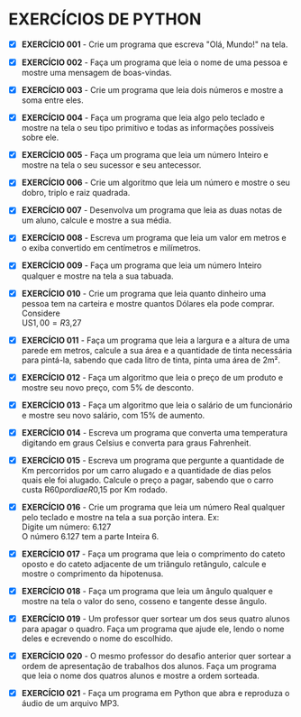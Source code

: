 # EXERCÍCIOS DE PYTHON

- [x] **EXERCÍCIO 001** - Crie um programa que escreva "Olá, Mundo!" na tela.

- [x] **EXERCÍCIO 002** - Faça um programa que leia o nome de uma pessoa e mostre uma mensagem de boas-vindas.

- [x] **EXERCÍCIO 003** - Crie um programa que leia dois números e mostre a soma entre eles.

- [x] **EXERCÍCIO 004** - Faça um programa que leia algo pelo teclado e mostre na tela o seu tipo primitivo e todas as informações possíveis sobre ele.

- [x] **EXERCÍCIO 005** - Faça um programa que leia um número Inteiro e mostre na tela o seu sucessor e seu antecessor.

- [x] **EXERCÍCIO 006** - Crie um algoritmo que leia um número e mostre o seu dobro, triplo e raiz quadrada.

- [x] **EXERCÍCIO 007** - Desenvolva um programa que leia as duas notas de um aluno, calcule e mostre a sua média.

- [x] **EXERCÍCIO 008** - Escreva um programa que leia um valor em metros e o exiba convertido em centímetros e milímetros.

- [x] **EXERCÍCIO 009** - Faça um programa que leia um número Inteiro qualquer e mostre na tela a sua tabuada.

- [x] **EXERCÍCIO 010** - Crie um programa que leia quanto dinheiro uma pessoa tem na carteira e mostre quantos Dólares ela pode comprar.  
    Considere  
    US$1,00 = R$3,27

- [x] **EXERCÍCIO 011** - Faça um programa que leia a largura e a altura de uma parede em metros, calcule a sua área e a quantidade de tinta necessária para pintá-la, sabendo que cada litro de tinta, pinta uma área de 2m².

- [x] **EXERCÍCIO 012** - Faça um algoritmo que leia o preço de um produto e mostre seu novo preço, com 5% de desconto.

- [x] **EXERCÍCIO 013** - Faça um algoritmo que leia o salário de um funcionário e mostre seu novo salário, com 15% de aumento.

- [x] **EXERCÍCIO 014** - Escreva um programa que converta uma temperatura digitando em graus Celsius e converta para graus Fahrenheit.

- [x] **EXERCÍCIO 015** - Escreva um programa que pergunte a quantidade de Km percorridos por um carro alugado e a quantidade de dias pelos quais ele foi alugado. Calcule o preço a pagar, sabendo que o carro custa R$60 por dia e R$0,15 por Km rodado.

- [x] **EXERCÍCIO 016** - Crie um programa que leia um número Real qualquer pelo teclado e mostre na tela a sua porção intera.
    Ex:  
    Digite um número: 6.127  
    O número 6.127 tem a parte Inteira 6.

- [x] **EXERCÍCIO 017** - Faça um programa que leia o comprimento do cateto oposto e do cateto adjacente de um triângulo retângulo, calcule e mostre o comprimento da hipotenusa.

- [x] **EXERCÍCIO 018** - Faça um programa que leia um ângulo qualquer e mostre na tela o valor do seno, cosseno e tangente desse ângulo.

- [x] **EXERCÍCIO 019** - Um professor quer sortear um dos seus quatro alunos para apagar o quadro. Faça um programa que ajude ele, lendo o nome deles e ecrevendo o nome do escolhido.

- [x] **EXERCÍCIO 020** - O mesmo professor do desafio anterior quer sortear a ordem de apresentação de trabalhos dos alunos. Faça um programa que leia o nome dos quatros alunos e mostre a ordem sorteada.

- [x] **EXERCÍCIO 021** - Faça um programa em Python que abra e reproduza o áudio de um arquivo MP3.
